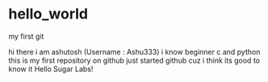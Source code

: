 # hello_world
my first git

hi there 
i am ashutosh (Username : Ashu333)
i know beginner c and python
this is my first repository on github
just started github cuz i think its good to know it
Hello Sugar Labs!
